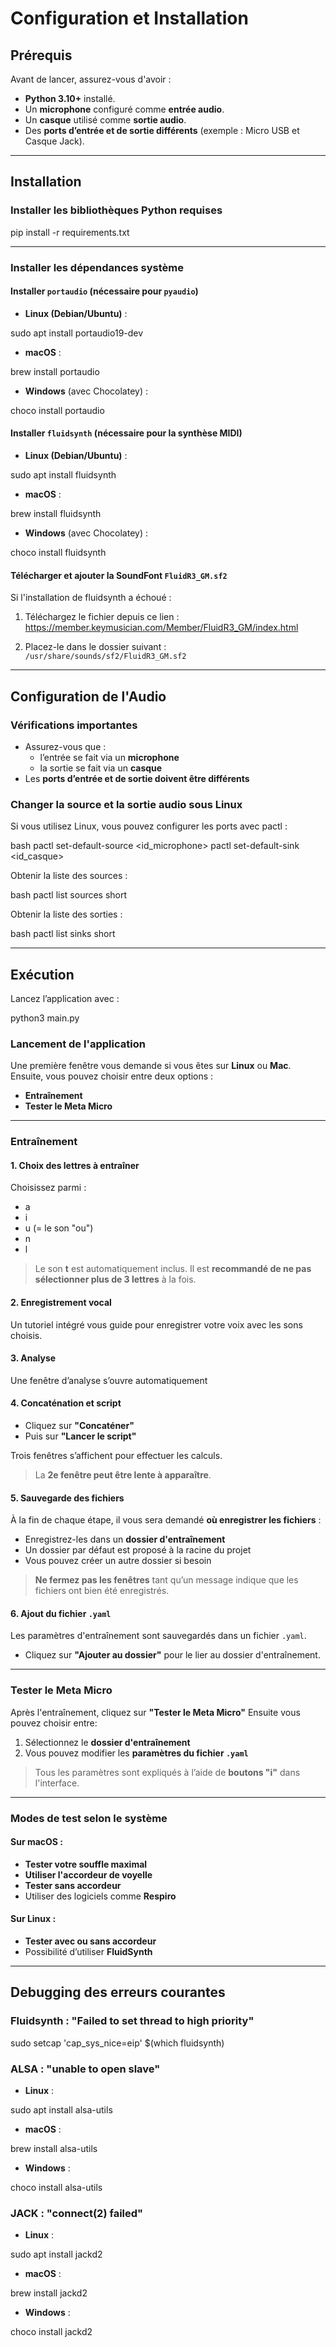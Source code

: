 # Configuration et Installation

## Prérequis

Avant de lancer, assurez-vous d'avoir :

- **Python 3.10+** installé.
- Un **microphone** configuré comme **entrée audio**.
- Un **casque** utilisé comme **sortie audio**.
- Des **ports d’entrée et de sortie différents** (exemple : Micro USB et Casque Jack).

---

## Installation

### Installer les bibliothèques Python requises

pip install -r requirements.txt


---

### Installer les dépendances système

#### Installer `portaudio` (nécessaire pour `pyaudio`)

- **Linux (Debian/Ubuntu)** :

sudo apt install portaudio19-dev


- **macOS** :

brew install portaudio


- **Windows** (avec Chocolatey) :

choco install portaudio


#### Installer `fluidsynth` (nécessaire pour la synthèse MIDI)

- **Linux (Debian/Ubuntu)** :

sudo apt install fluidsynth


- **macOS** :

brew install fluidsynth


- **Windows** (avec Chocolatey) :

choco install fluidsynth


#### Télécharger et ajouter la SoundFont `FluidR3_GM.sf2`

Si l'installation de fluidsynth a échoué :

1. Téléchargez le fichier depuis ce lien :  
   https://member.keymusician.com/Member/FluidR3_GM/index.html

2. Placez-le dans le dossier suivant :  
   `/usr/share/sounds/sf2/FluidR3_GM.sf2`

---

## Configuration de l'Audio

### Vérifications importantes

- Assurez-vous que :
  - l’entrée se fait via un **microphone**
  - la sortie se fait via un **casque**
- Les **ports d’entrée et de sortie doivent être différents**

### **Changer la source et la sortie audio sous Linux**
Si vous utilisez Linux, vous pouvez configurer les ports avec pactl :

bash
pactl set-default-source <id_microphone>
pactl set-default-sink <id_casque>


Obtenir la liste des sources :

bash
pactl list sources short


Obtenir la liste des sorties :

bash
pactl list sinks short


---

## Exécution

Lancez l’application avec :

python3 main.py


### Lancement de l'application

Une première fenêtre vous demande si vous êtes sur **Linux** ou **Mac**.  
Ensuite, vous pouvez choisir entre deux options :

- **Entraînement**
- **Tester le Meta Micro**

---

### Entraînement

#### 1. Choix des lettres à entraîner

Choisissez parmi :

- a
- i
- u (= le son "ou")
- n
- l
> Le son **t** est automatiquement inclus.
> Il est **recommandé de ne pas sélectionner plus de 3 lettres** à la fois.

#### 2. Enregistrement vocal

Un tutoriel intégré vous guide pour enregistrer votre voix avec les sons choisis.

#### 3. Analyse

Une fenêtre d’analyse s’ouvre automatiquement 

#### 4. Concaténation et script

- Cliquez sur **"Concaténer"**
- Puis sur **"Lancer le script"**

Trois fenêtres s’affichent pour effectuer les calculs.  
> La **2e fenêtre peut être lente à apparaître**.

#### 5. Sauvegarde des fichiers

À la fin de chaque étape, il vous sera demandé **où enregistrer les fichiers** :

- Enregistrez-les dans un **dossier d'entraînement**
- Un dossier par défaut est proposé à la racine du projet
- Vous pouvez créer un autre dossier si besoin
> **Ne fermez pas les fenêtres** tant qu’un message indique que les fichiers ont bien été enregistrés.

#### 6. Ajout du fichier `.yaml`

Les paramètres d'entraînement sont sauvegardés dans un fichier `.yaml`.

- Cliquez sur **"Ajouter au dossier"** pour le lier au dossier d'entraînement.

---

### Tester le Meta Micro

Après l'entraînement, cliquez sur **"Tester le Meta Micro"**
Ensuite vous pouvez choisir entre:

1. Sélectionnez le **dossier d'entraînement**
2. Vous pouvez modifier les **paramètres du fichier `.yaml`**
> Tous les paramètres sont expliqués à l’aide de **boutons "i"** dans l'interface.

---

### Modes de test selon le système

#### Sur macOS :

- **Tester votre souffle maximal**
- **Utiliser l'accordeur de voyelle**
- **Tester sans accordeur**
- Utiliser des logiciels comme **Respiro**

#### Sur Linux :

- **Tester avec ou sans accordeur**
- Possibilité d’utiliser **FluidSynth**

---

## Debugging des erreurs courantes

### Fluidsynth : "Failed to set thread to high priority"

sudo setcap 'cap_sys_nice=eip' $(which fluidsynth)


### ALSA : "unable to open slave"

- **Linux** :

sudo apt install alsa-utils


- **macOS** :

brew install alsa-utils


- **Windows** :

choco install alsa-utils


### JACK : "connect(2) failed"

- **Linux** :

sudo apt install jackd2


- **macOS** :

brew install jackd2


- **Windows** :

choco install jackd2
